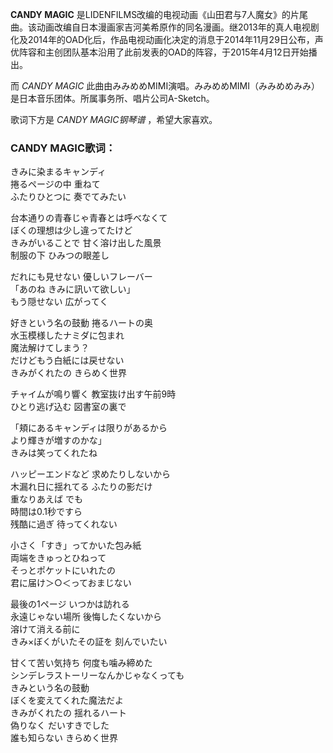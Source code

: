 

**CANDY MAGIC**
是LIDENFILMS改编的电视动画《山田君与7人魔女》的片尾曲。该动画改编自日本漫画家吉河美希原作的同名漫画。继2013年的真人电视剧化及2014年的OAD化后，作品电视动画化决定的消息于2014年11月29日公布，声优阵容和主创团队基本沿用了此前发表的OAD的阵容，于2015年4月12日开始播出。

而 _CANDY MAGIC_ 此曲由みみめめMIMI演唱。みみめめMIMI（みみめめみみ）是日本音乐团体。所属事务所、唱片公司A-Sketch。

歌词下方是 _CANDY MAGIC钢琴谱_ ，希望大家喜欢。

### CANDY MAGIC歌词：

きみに染まるキャンディ  
捲るページの中 重ねて  
ふたりひとつに 奏でてみたい

台本通りの青春じゃ青春とは呼べなくて  
ぼくの理想は少し違ってたけど  
きみがいることで 甘く溶け出した風景  
制服の下 ひみつの眼差し

だれにも見せない 優しいフレーバー  
「あのね きみに訊いて欲しい」  
もう隠せない 広がってく

好きという名の鼓動 捲るハートの奥  
水玉模様したナミダに包まれ  
魔法解けてしまう？  
だけどもう白紙には戻せない  
きみがくれたの きらめく世界

チャイムが鳴り響く 教室抜け出す午前9時  
ひとり逃げ込む 図書室の裏で

「頬にあるキャンディは限りがあるから  
より輝きが増すのかな」  
きみは笑ってくれたね

ハッピーエンドなど 求めたりしないから  
木漏れ日に揺れてる ふたりの影だけ  
重なりあえば でも  
時間は0.1秒ですら  
残酷に過ぎ 待ってくれない

小さく「すき」ってかいた包み紙  
両端をきゅっとひねって  
そっとポケットにいれたの  
君に届け＞○＜っておまじない

最後の1ページ いつかは訪れる  
永遠じゃない場所 後悔したくないから  
溶けて消える前に  
きみ×ぼくがいたその証を 刻んでいたい

甘くて苦い気持ち 何度も噛み締めた  
シンデレラストーリーなんかじゃなくっても  
きみという名の鼓動  
ぼくを変えてくれた魔法だよ  
きみがくれたの 揺れるハート  
偽りなく だいすきでした  
誰も知らない きらめく世界

